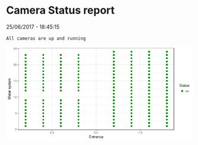 Camera Status report
================
25/06/2017 - 18:45:15

    All cameras are up and running

![](camreport_files/figure-markdown_github/unnamed-chunk-2-1.png)
